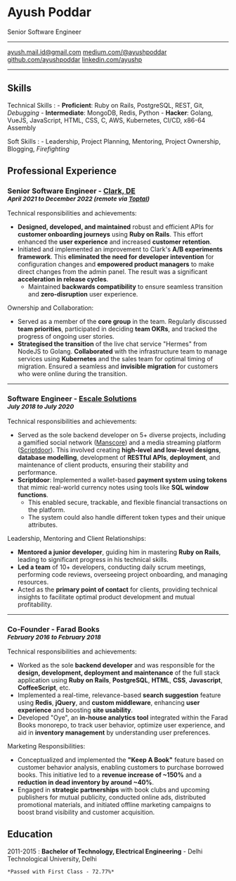 <div id='title'>

Ayush Poddar
============

Senior Software Engineer

</div>


<div id='links'>

-------------------                                     ----------------------------
<ayush.mail.id@gmail.com>                                 [medium.com/@ayushpoddar](https://medium.com/@ayushpoddar)
[github.com/ayushpoddar](https://github.com/ayushpoddar)        [linkedin.com/ayushp](https://www.linkedin.com/in/ayushp/)
-------------------                                     ----------------------------

</div>


Skills
--------------------

<div class='list-with-margin'>

Technical Skills
:   - __Proficient__: Ruby on Rails, PostgreSQL, REST, Git, _Debugging_
    - __Intermediate__: MongoDB, Redis, Python
    - __Hacker__: Golang, VueJS, JavaScript, HTML, CSS, C, AWS, Kubernetes, CI/CD, x86-64 Assembly

Soft Skills
:   - Leadership, Project Planning, Mentoring, Project Ownership, Blogging, _Firefighting_

</div>


Professional Experience
----------

### Senior Software Engineer - [Clark, DE](https://www.clark.de/)<br><small class='text-normal'>_April 2021 to December 2022 (remote via [Toptal](https://www.toptal.com/))_</small>

<div class='experience-type'>
Technical responsibilities and achievements:
</div>

- **Designed, developed, and maintained** robust and efficient APIs for **customer onboarding journeys** using **Ruby on Rails**. This effort enhanced the **user experience** and increased **customer retention**.
- Initiated and implemented an improvement to Clark's **A/B experiments framework**. This **eliminated the need for developer intevention** for configuration changes and **empowered product managers** to make direct changes from the admin panel. The result was a significant **acceleration in release cycles**.
    - Maintained **backwards compatibility** to ensure seamless transition and **zero-disruption** user experience.

<div class='experience-type'>
Ownership and Collaboration:
</div>

- Served as a member of the **core group** in the team. Regularly discussed **team priorities**, participated in deciding **team OKRs**, and tracked the progress of ongoing user stories.
- **Strategised the transition** of the live chat service "Hermes" from NodeJS to Golang. **Collaborated** with the infrastructure team to manage services using **Kubernetes** and the sales team for optimal timing of migration. Ensured a seamless and **invisible migration** for customers who were online during the transition.

<hr class='short-line' />

### Software Engineer - [Escale Solutions](https://www.escalesolutions.com/)<br><small class='text-normal'>_July 2018 to July 2020_</small>

<div class='experience-type'>
Technical responsibilities and achievements:
</div>

- Served as the sole backend developer on 5+ diverse projects, including a gamified social network ([Manscore](https://www.manscore.com/)) and a media streaming platform ([Scriptdoor](https://scriptdoor.com/)). This involved creating **high-level and low-level designs**, **database modelling**, development of **RESTful APIs**, **deployment**, and maintenance of client products, ensuring their stability and performance.
- **Scriptdoor**: Implemented a wallet-based **payment system using tokens** that mimic real-world currency notes using tools like **SQL window functions**.
    - This enabled secure, trackable, and flexible financial transactions on the platform.
    - The system could also handle different token types and their unique attributes.

<div class='experience-type'>
Leadership, Mentoring and Client Relationships:
</div>

- **Mentored a junior developer**, guiding him in mastering **Ruby on Rails**, leading to significant progress in his technical skills.
- **Led a team** of 10+ developers, conducting daily scrum meetings, performing code reviews, overseeing project onboarding, and managing resources.
- Acted as the **primary point of contact** for clients, providing technical insights to facilitate optimal product development and mutual profitability.

<hr class='short-line' />

### Co-Founder - Farad Books<br><small class='text-normal'>_February 2016 to February 2018_</small>

<div class='experience-type'>
Technical responsibilities and achievements:
</div>

- Worked as the sole **backend developer** and was responsible for the **design, development, deployment and maintenance** of the full stack application using **Ruby on Rails**, **PostgreSQL**, **HTML**, **CSS**, **Javascript**, **CoffeeScript**, etc.
- Implemented a real-time, relevance-based **search suggestion** feature using **Redis**, **jQuery**, and **custom middleware**, enhancing __user experience__ and boosting __site usability__.
- Developed "Oye", an **in-house analytics tool** integrated within the Farad Books monorepo, to track user behavior, optimize user experience, and aid in **inventory management** by understanding user preferences.


<div class='experience-type'>
Marketing Responsibilities:
</div>

- Conceptualized and implemented the __"Keep A Book"__ feature based on customer behavior analysis, enabling customers to purchase borrowed books. This initiative led to a __revenue increase of ~150%__ and a __reduction in dead inventory by around ~40%__.
- Engaged in __strategic partnerships__ with book clubs and upcoming publishers for mutual publicity, conducted online ads, distributed promotional materials, and initiated offline marketing campaigns to boost brand visibility and customer acquisition.

Education
---------

2011-2015
:   **Bachelor of Technology, Electrical Engineering** - Delhi Technological University, Delhi

    *Passed with First Class - 72.77%*
